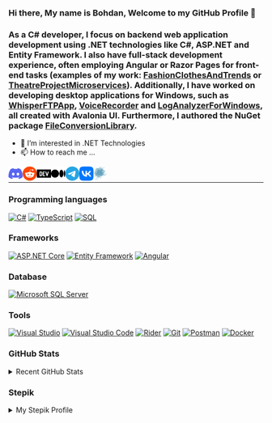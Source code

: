 ### Hi there, My name is Bohdan, Welcome to my GitHub Profile 👋

### As a C# developer, I focus on backend web application development using .NET technologies like C#, ASP.NET and Entity Framework. I also have full-stack development experience, often employing Angular or Razor Pages for front-end tasks (examples of my work: [FashionClothesAndTrends](https://github.com/TheMysteriousStranger90/FashionClothesAndTrends) or [TheatreProjectMicroservices](https://github.com/TheMysteriousStranger90/TheatreProjectMicroservices)). Additionally, I have worked on developing desktop applications for Windows, such as [WhisperFTPApp](https://sourceforge.net/projects/whisperftpapp/), [VoiceRecorder](https://sourceforge.net/projects/voice-recorder-stranger90/) and [LogAnalyzerForWindows](https://sourceforge.net/projects/loganalyzerforwindows/), all created with Avalonia UI. Furthermore, I authored the NuGet package [FileConversionLibrary](https://www.nuget.org/packages/FileConversionLibrary).
- 👀 I’m interested in .NET Technologies
- 📫 How to reach me ...

[<img align="left" alt="Discord" width="28px" src="icons/discord-color.svg" />][discord]
[<img align="left" alt="Reddit" width="28px" src="icons/reddit-color.svg" />][reddit]
[<img align="left" alt="Dev.to" width="28px" src="icons/devdotto.svg" />][dev.to]
[<img align="left" alt="Medium" width="28px" src="icons/medium.svg" />][medium]
[<img align="left" alt="Telegram" width="28px" src="icons/telegram-color.svg" />][telegram]
[<img align="left" alt="Vk" width="28px" src="icons/vk-color.svg" />][vk]
[<img align="left" alt="Habr" width="28px" src="icons/habr-color.svg" />][habr]

<br />

---

### Programming languages

<p>
    <a href="#"><img alt="C#" src="https://custom-icon-badges.demolab.com/badge/C%23-%23239120.svg?logo=cshrp&logoColor=white"></a>
    <a href="#"><img alt="TypeScript" src="https://img.shields.io/badge/TypeScript-007ACC.svg?style=flat&logo=typescript&logoColor=white"></a>
    <a href="#"><img alt="SQL" src=https://custom-icon-badges.herokuapp.com/badge/SQL-025E8C.svg?style=flat&logo=database&logoColor=white"></a>
</p>

### Frameworks

<p>
    <a href="#"><img alt="ASP.NET Core" src="https://img.shields.io/badge/ASP.NET%20Core-5C2D91?style=flat&logo=.net&logoColor=white"></a>
    <a href="#"><img alt="Entity Framework" src="https://img.shields.io/badge/-Entity%20Framework-6e2091?style=flat&logoColor=white"></a>
    <a href="#"><img alt="Angular" src="https://img.shields.io/badge/-Angular-DD0031?style=flat&logo=angular&logoColor=white"></a>
</p>

### Database

<p>
    <a href="#"><img alt="Microsoft SQL Server" src="https://img.shields.io/badge/-Microsoft%20SQL%20Server-CC2927?style=flat&logo=Microsoft%20SQL%20Server&logoColor=white"></a>
</p>

### Tools

<p>
    <a href="#" target="_blank"><img alt="Visual Studio" src="https://custom-icon-badges.demolab.com/badge/Visual%20Studio-5C2D91.svg?&logo=visual-studio&logoColor=white"/></a>
    <a href="#"><img alt="Visual Studio Code" src="https://custom-icon-badges.demolab.com/badge/Visual%20Studio%20Code-0078d7.svg?logo=vsc&logoColor=white"></a>
    <a href="#"><img alt="Rider" src="https://img.shields.io/badge/Rider-000?logo=rider&logoColor=fff)"></a>
    <a href="#"><img alt="Git" src="https://img.shields.io/badge/Git-F05033.svg?style=flat&logo=git&logoColor=white"></a>
    <a href="#"><img alt="Postman" src="https://img.shields.io/badge/Postman-FF6C37?style=flat&logo=postman&logoColor=white"></a>
    <a href="#"><img alt="Docker" src="https://img.shields.io/badge/-Docker-2496ED?style=flat&logo=Docker&logoColor=white"></a>
</p>

### GitHub Stats

<details>
 <summary> Recent GitHub Stats</summary>
<a href="https://github.com/TheMysteriousStranger90">
  <img height="180em" src="https://github-readme-stats.vercel.app/api?username=TheMysteriousStranger90&show_icons=true&theme=dark&count_private=true" alt="TheMysteriousStranger90 GitHub Stats" />
  <img height="180em" src="https://github-readme-stats.vercel.app/api/top-langs/?username=TheMysteriousStranger90&theme=dark&layout=compact" 
    alt="TheMysteriousStranger90 GitHub Top Languages" />
</a>
</details>

### Stepik

<details>
 <summary> My Stepik Profile</summary>
<p>
    <a href="https://stepik.org/users/208458794"><img alt="Stepik" height="180em" src="icons/stepik_logo.png"></a>
</p>
</details>



<!---
TheMysteriousStranger90/TheMysteriousStranger90 is a ✨ special ✨ repository because its `README.md` (this file) appears on your GitHub profile.
You can click the Preview link to take a look at your changes.
--->
[discord]: https://discordapp.com/users/634427154477744129

[reddit]: https://www.reddit.com/user/The_Myst__Stranger90

[dev.to]: https://dev.to/themysteriousstranger90

[medium]: https://medium.com/@bohdan.harabadzhyu

[telegram]: https://t.me/TheMysteriousStranger90

[vk]: https://vk.com/bohdan.harabadzhyu

[habr]: https://habr.com/ru/users/TheMysteriousStranger90

[stepik]: https://stepik.org/users/208458794
